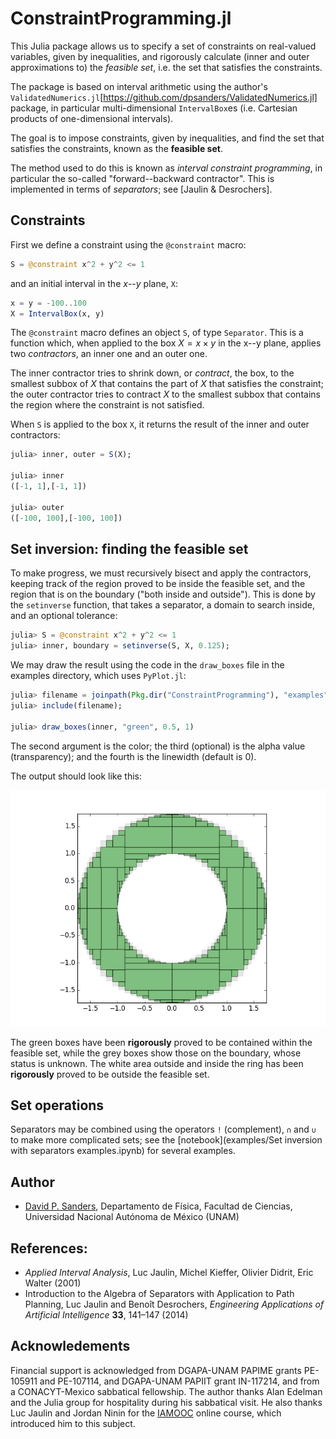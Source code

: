 # ConstraintProgramming.jl



This Julia package allows us to specify a set of constraints on real-valued variables, 
given by inequalities, and 
rigorously calculate (inner and outer approximations to) the *feasible set*, 
i.e. the set that satisfies the constraints.

The package is based on interval arithmetic using the author's 
`ValidatedNumerics.jl`[https://github.com/dpsanders/ValidatedNumerics.jl] package,
in particular multi-dimensional `IntervalBox`es (i.e. Cartesian products of one-dimensional intervals).

The goal is to impose constraints, given by inequalities, and find the set that
satisfies the constraints, known as the **feasible set**.

The method used to do this is known as *interval constraint programming*, in particular the 
so-called "forward--backward contractor". This is implemented in terms of *separators*; see 
[Jaulin & Desrochers].

## Constraints
First we define a constraint using the `@constraint` macro:
```julia
S = @constraint x^2 + y^2 <= 1
```
and an initial interval in the $x$--$y$ plane, `X`:
```julia
x = y = -100..100
X = IntervalBox(x, y)
```

The `@constraint` macro defines an object `S`, of type `Separator`.
This is a function which,
when applied to the box $X = x \times y$
in the x--y plane, applies two *contractors*, an inner one and an outer one.

The inner contractor tries to shrink down, or *contract*, the box, to the smallest subbox
of $X$ that contains the part of $X$ that satisfies the constraint; the
outer contractor tries to contract $X$ to the smallest subbox that contains the
region where the constraint is not satisfied.

When `S` is applied to the box `X`, it returns the result of the inner and outer contractors:
```julia
julia> inner, outer = S(X);

julia> inner
([-1, 1],[-1, 1])

julia> outer
([-100, 100],[-100, 100])
```

## Set inversion: finding the feasible set

To make progress, we must recursively bisect and apply the contractors, keeping
track of the region proved to be inside the feasible set, and the region that is
on the boundary ("both inside and outside"). This is done by the `setinverse` function,
that takes a separator, a domain to search inside, and an optional tolerance:

```julia
julia> S = @constraint x^2 + y^2 <= 1
julia> inner, boundary = setinverse(S, X, 0.125);
```

We may draw the result using the code in the `draw_boxes` file in the examples directory,
which uses `PyPlot.jl`:
```julia
julia> filename = joinpath(Pkg.dir("ConstraintProgramming"), "examples", "draw_boxes.jl");
julia> include(filename);

julia> draw_boxes(inner, "green", 0.5, 1)
```
The second argument is the color; the third (optional) is the alpha value (transparency);
and the fourth is the linewidth (default is 0).

The output should look like this:

![Ring](examples/ring.png)


The green boxes have been **rigorously** proved to be contained within the feasible set,
while the grey boxes show those on the boundary, whose status is unknown.
The white area outside and inside the ring has been **rigorously** proved to be outside
the feasible set.

## Set operations
Separators may be combined using the operators `!` (complement), `∩` and `∪` to make
more complicated sets; see the [notebook](examples/Set inversion with separators examples.ipynb) for several examples.

## Author

- [David P. Sanders](http://sistemas.fciencias.unam.mx/~dsanders),
Departamento de Física, Facultad de Ciencias, Universidad Nacional Autónoma de México (UNAM)


## References:
- *Applied Interval Analysis*, Luc Jaulin, Michel Kieffer, Olivier Didrit, Eric Walter (2001)
- Introduction to the Algebra of Separators with Application to Path Planning, Luc Jaulin and Benoît Desrochers,
*Engineering Applications of Artificial Intelligence* **33**, 141–147 (2014)

## Acknowledements
Financial support is acknowledged from DGAPA-UNAM PAPIME grants PE-105911 and PE-107114, and DGAPA-UNAM PAPIIT grant IN-117214, and from a CONACYT-Mexico sabbatical fellowship. The author thanks Alan Edelman and the Julia group for hospitality during his sabbatical visit. He also thanks Luc Jaulin and Jordan Ninin for the [IAMOOC](http://iamooc.ensta-bretagne.fr/) online course, which introduced him to this subject.
